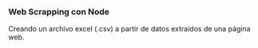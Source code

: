 ### Web Scrapping con Node

Creando un archivo excel (.csv) a partir de datos extraidos de una página web.

